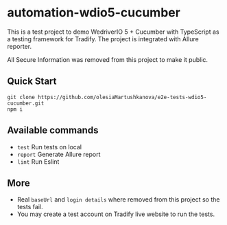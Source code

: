 # automation-wdio5-cucumber

This is a test project to demo WedriverIO 5 + Cucumber with TypeScript as a testing framework for Tradify.
The project is integrated with Allure reporter.

All Secure Information was removed from this project to make it public.

## Quick Start

```
git clone https://github.com/olesiaMartushkanova/e2e-tests-wdio5-cucumber.git
npm i
```

## Available commands 

* `test` Run tests on local
*  `report` Generate Allure report
*  `lint` Run Eslint


## More
* Real `baseUrl` and `login details` where removed from this project so the tests fail.
* You may create a test account on Tradify live website to run the tests.
